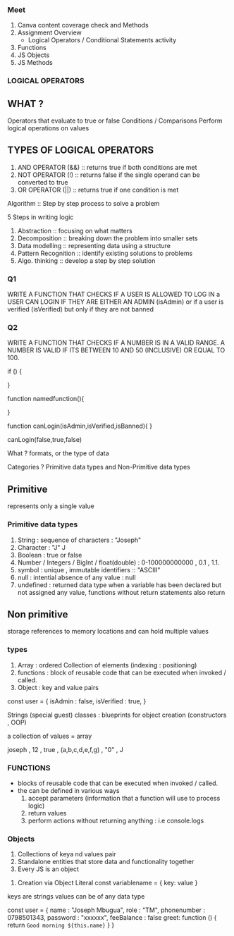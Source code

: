 ### Meet 
1. Canva content coverage check and Methods
2. Assignment Overview 
   - Logical Operators / Conditional Statements activity 
3. Functions 
4. JS Objects 
5. JS Methods


### LOGICAL OPERATORS 
## WHAT ?
Operators that evaluate to true or false 
Conditions / Comparisons 
Perform logical operations on values 

## TYPES OF LOGICAL OPERATORS 
1. AND OPERATOR (&&) :: returns true if both conditions are met
2. NOT OPERATOR (!) :: returns false if the single operand can be converted to true  
3. OR OPERATOR (||) :: returns true if one condition is met 

Algorithm :: Step by step process to solve a problem 

5 Steps in writing logic 
1. Abstraction :: focusing on what matters 
2. Decomposition :: breaking down the problem into smaller sets
3. Data modelling :: representing data using a structure 
4. Pattern Recognition :: identify existing solutions to problems 
5. Algo. thinking :: develop a step by step solution 

### Q1
WRITE A FUNCTION THAT CHECKS IF A USER IS ALLOWED TO LOG IN 
a USER CAN LOGIN IF THEY ARE EITHER AN ADMIN (isAdmin) or if a user is verified (isVerified) but only if they are not banned 

### Q2
WRITE A FUNCTION THAT CHECKS IF A NUMBER IS IN A VALID RANGE. A NUMBER IS VALID IF ITS BETWEEN 10 AND 50 (INCLUSIVE) OR EQUAL TO 100. 


if () { 
  <!-- logic -->
} 

function namedfunction(){
    <!-- logic -->

}

<!-- a function with parameters -->

function canLogin(isAdmin,isVerified,isBanned){
    <!-- logic -->
}

canLogin(false,true,false) 
<!-- in the call : false , true , false are function arguements  -->


<!--  DATA TYPES  -->
What ? formats, or the type of data 

Categories ? Primitive data types and Non-Primitive data types 

## Primitive 
represents only a single value 

### Primitive data types 
1. String : sequence of characters : "Joseph"
2. Character : "J" J
3. Boolean : true or false 
4. Number / Integers / BigInt / float(double) : 0-100000000000 ,  0.1 , 1.1. 
5. symbol : unique , immutable identifiers :: "ASCIII" 
6. null : intential absence of any value  : null 
7. undefined : returned data type when a variable has been declared but not assigned any value, functions without return statements also return 

## Non primitive 
storage references to memory locations and can hold multiple values 

### types 
1. Array : ordered Collection of elements (indexing : positioning)
2. functions : block of reusable code that can be executed when invoked / called. 
3. Object : key and value pairs 

const user = {
  isAdmin : false, 
  isVerified : true,
}


Strings (special guest)
classes : blueprints for object creation (constructors , OOP)

a collection of values = array 

joseph , 12 , true , (a,b,c,d,e,f,g) , "0" , J 


### FUNCTIONS 
- blocks of reusable code that can be executed when invoked / called.
- the can be defined in various ways 
   1. accept parameters (information that a function will use to process logic)
   2. return values 
   3. perform actions without returning anything : i.e console.logs


### Objects 
1. Collections of keya nd values pair 
2. Standalone entities that store data and functionality together 
3. Every JS is an object 

<!-- syntax of an object  -->
1. Creation via Object Literal 
const variablename = {
  key: value
}

keys are strings 
values can be of any data type

<!--school system app -> users ->  user object  -->

const user = {
  name : "Joseph Mbugua",
  role : "TM",
  phonenumber : 0798501343,
  password : "xxxxxx",
  feeBalance : false
  greet: function () {
    return `Good morning ${this.name}`
  }
}